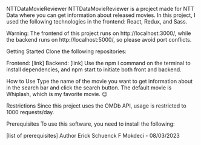 NTTDataMovieReviewer
NTTDataMovieReviewer is a project made for NTT Data where you can get information about released movies. In this project, I used the following technologies in the frontend: React, Redux, and Sass.

Warning: The frontend of this project runs on http://localhost:3000/, while the backend runs on http://localhost:5000/, so please avoid port conflicts.

Getting Started
Clone the following repositories:

Frontend: [link]
Backend: [link]
Use the npm i command on the terminal to install dependencies, and npm start to initiate both front and backend.

How to Use
Type the name of the movie you want to get information about in the search bar and click the search button. The default movie is Whiplash, which is my favorite movie. 😉

Restrictions
Since this project uses the OMDb API, usage is restricted to 1000 requests/day.

Prerequisites
To use this software, you need to install the following:

[list of prerequisites]
Author
Erick Schuenck F Mokdeci - 08/03/2023
